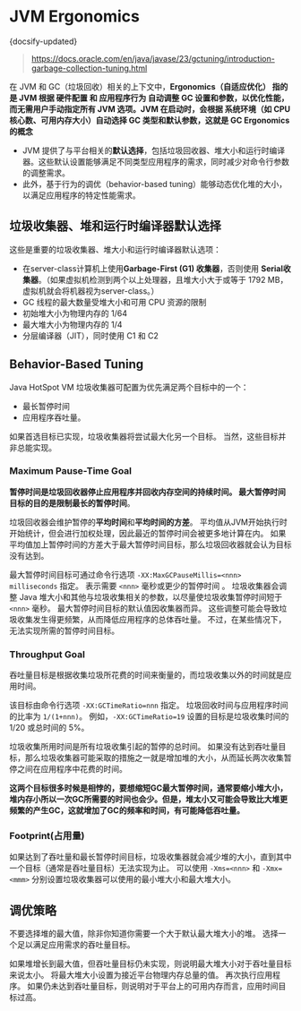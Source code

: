 # JVM Ergonomics
{docsify-updated}

> https://docs.oracle.com/en/java/javase/23/gctuning/introduction-garbage-collection-tuning.html

在 JVM 和 GC（垃圾回收）相关的上下文中，**Ergonomics（自适应优化） 指的是 JVM 根据 硬件配置 和 应用程序行为 自动调整 GC 设置和参数，以优化性能，而无需用户手动指定所有 JVM 选项。JVM 在启动时，会根据 系统环境（如 CPU 核心数、可用内存大小）自动选择 GC 类型和默认参数，这就是 GC Ergonomics 的概念**

+ JVM 提供了与平台相关的**默认选择**，包括垃圾回收器、堆大小和运行时编译器。这些默认设置能够满足不同类型应用程序的需求，同时减少对命令行参数的调整需求。
+ 此外，基于行为的调优（behavior-based tuning）能够动态优化堆的大小，以满足应用程序的特定性能需求。

## 垃圾收集器、堆和运行时编译器默认选择
这些是重要的垃圾收集器、堆大小和运行时编译器默认选项：
+ 在server-class计算机上使用**Garbage-First (G1) 收集器**，否则使用 **Serial收集器**。（如果虚拟机检测到两个以上处理器，且堆大小大于或等于 1792 MB，虚拟机就会将机器视为server-class。）
+ GC 线程的最大数量受堆大小和可用 CPU 资源的限制 
+ 初始堆大小为物理内存的 1/64
+ 最大堆大小为物理内存的 1/4 
+ 分层编译器（JIT），同时使用 C1 和 C2

## Behavior-Based Tuning
Java HotSpot VM 垃圾收集器可配置为优先满足两个目标中的一个：
+ 最长暂停时间
+ 应用程序吞吐量。

如果首选目标已实现，垃圾收集器将尝试最大化另一个目标。 当然，这些目标并非总能实现。

### Maximum Pause-Time Goal
**暂停时间是垃圾回收器停止应用程序并回收内存空间的持续时间。 最大暂停时间目标的目的是限制最长的暂停时间**。

垃圾回收器会维护暂停的**平均时间**和**平均时间的方差**。 平均值从JVM开始执行时开始统计，但会进行加权处理，因此最近的暂停时间会被更多地计算在内。 如果平均值加上暂停时间的方差大于最大暂停时间目标，那么垃圾回收器就会认为目标没有达到。

最大暂停时间目标可通过命令行选项 `-XX:MaxGCPauseMillis=<nnn> milliseconds` 指定。 表示需要 `<nnn>` 毫秒或更少的暂停时间 。 垃圾收集器会调整 Java 堆大小和其他与垃圾收集相关的参数，以尽量使垃圾收集暂停时间短于 `<nnn>` 毫秒。 最大暂停时间目标的默认值因收集器而异。 这些调整可能会导致垃圾收集发生得更频繁，从而降低应用程序的总体吞吐量。 不过，在某些情况下，无法实现所需的暂停时间目标。

### Throughput Goal
吞吐量目标是根据收集垃圾所花费的时间来衡量的，而垃圾收集以外的时间就是应用时间。

该目标由命令行选项 `-XX:GCTimeRatio=nnn` 指定。 垃圾回收时间与应用程序时间的比率为 `1/(1+nnn)`。 例如，`-XX:GCTimeRatio=19` 设置的目标是垃圾收集时间的 1/20 或总时间的 5%。 

垃圾收集所用时间是所有垃圾收集引起的暂停的总时间。 如果没有达到吞吐量目标，那么垃圾收集器可能采取的措施之一就是增加堆的大小，从而延长两次收集暂停之间在应用程序中花费的时间。

**这两个目标很多时候是相悖的，要想缩短GC最大暂停时间，通常要缩小堆大小，堆内存小所以一次GC所需要的时间也会少。但是，堆太小又可能会导致比大堆更频繁的产生GC，这就增加了GC的频率和时间，有可能降低吞吐量。**

### Footprint(占用量)
如果达到了吞吐量和最长暂停时间目标，垃圾收集器就会减少堆的大小，直到其中一个目标（通常是吞吐量目标）无法实现为止。 可以使用 `-Xms=<nnn>` 和 `-Xmx=<mmm>` 分别设置垃圾收集器可以使用的最小堆大小和最大堆大小。

## 调优策略
不要选择堆的最大值，除非你知道你需要一个大于默认最大堆大小的堆。 选择一个足以满足应用需求的吞吐量目标。

如果堆增长到最大值，但吞吐量目标仍未实现，则说明最大堆大小对于吞吐量目标来说太小。 将最大堆大小设置为接近平台物理内存总量的值。 再次执行应用程序。 如果仍未达到吞吐量目标，则说明对于平台上的可用内存而言，应用时间目标过高。